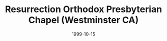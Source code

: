 ---
date: &id001 1999-10-15
end_date: null
location:
  address: 10101 Cunningham Avenue
  city: Westminster
  state: CA
minister:
- end: 2001-01-01
  name: Kim Dang
  start: 1999-10-15
  type: Pastor
ministers:
- Kim Dang
name: Resurrection Orthodox Presbyterian Chapel
names: null
origination_date: *id001
raw_data: "AR\nWestminster\nResurrection Orthodox Presbyterian Chapel (October 15,\
  \ 1999\u2013 )\nMeeting at Westminster OPC, Westminster, CA, 10101 Cunningham Avenue\n\
  Org. Pastor: Kim Dang, 1999\u20132001"
received_from: null
states:
- CA
status:
  active: true
  end_date: null
  reason: null
  received_from: null
  withdrawal_to: null
title: Resurrection Orthodox Presbyterian Chapel (Westminster CA)
year_established:
- 1999

---